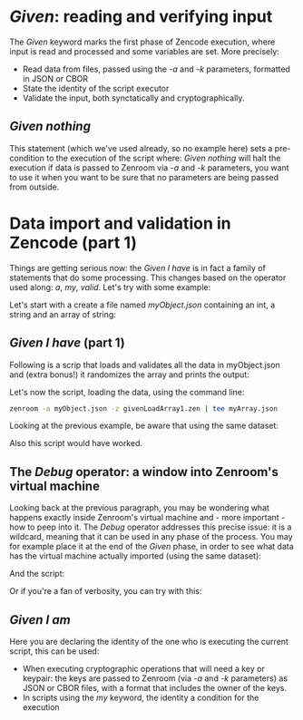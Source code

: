# *Given*: reading and verifying input

The *Given* keyword marks the first phase of Zencode execution, where input is read and processed and some variables are set. More precisely: 
 - Read data from files, passed using the *-a* and *-k* parameters, formatted in JSON or CBOR
 - State the identity of the script executor
 - Validate the input, both synctatically and cryptographically. 


<!-- Temp removed, waiting to see the destiny of given all data
 
## *Given nothing* and *Given all data*
 
 Those two statements are mutually exclusive and can set a pre-condition to the execution of the script where: 
 - *Given nothing* will halt the execution if data is passed to Zenroom (via *-a* and *-k* parameters) 
 - *Given all data* will 
 
-->
 
## *Given nothing*
 
 This statement (which we've used already, so no example here) sets a pre-condition to the execution of the script where: *Given nothing* will halt the execution if data is passed to Zenroom via *-a* and *-k* parameters, you want to use it when you want to be sure that no parameters are being passed from outside.

 
# Data import and validation in Zencode (part 1)
 
Things are getting serious now: the *Given I have* is in fact a family of statements that do some processing. This changes based on the operator used along: *a*, *my*, *valid*. Let's try with some example:

Let's start with a create a file named *myObject.json* containing an int, a string and an array of string:

[](../_media/examples/zencode_cookbook/myObject.json ':include :type=code json')




## *Given I have* (part 1)

Following is a scrip that loads and validates all the data in myObject.json and (extra bonus!) it randomizes the array and prints the output:

[](../_media/examples/zencode_cookbook/givenLoadArray1.zen ':include :type=code gherkin')

Let's now the script, loading the data, using the command line:

```bash
zenroom -a myObject.json -z givenLoadArray1.zen | tee myArray.json
``` 


Looking at the previous example, be aware that using the same dataset:
 

[](../_media/examples/zencode_cookbook/myObject.json ':include :type=code json')

 

Also this script would have worked.

[](../_media/examples/zencode_cookbook/givenLoadArray2.zen ':include :type=code gherkin')


 
 
 
## The *Debug* operator: a window into Zenroom's virtual machine

Looking back at the previous paragraph, you may be wondering what happens exactly inside Zenroom's virtual machine and - more important - how to peep into it. The *Debug* operator addresses this precise issue: it is a wildcard, meaning that it can be used in any phase of the process. You may for example place it at the end of the *Given* phase, in order to see what data has the virtual machine actually imported (using the same dataset): 


[](../_media/examples/zencode_cookbook/myObject.json ':include :type=code json')

And the script:

[](../_media/examples/zencode_cookbook/givenLoadArrayDebug.zen ':include :type=code gherkin')



Or if you're a fan of verbosity, you can try with this: 


[](../_media/examples/zencode_cookbook/myObject.json ':include :type=code json')

[](../_media/examples/zencode_cookbook/givenLoadArrayDebugVerbose.zen ':include :type=code gherkin')

 
 
##  *Given I am*

Here you are declaring the identity of the one who is executing the current script, this can be used: 
 - When executing cryptographic operations that will need a key or keypair: the keys are passed to Zenroom (via *-a* and *-k* parameters) as JSON or CBOR files, with a format that includes the owner of the keys.
 - In scripts using the *my* keyword, the identity a condition for the execution
 



<!-- Temp 

 

 
### Importing and validating an array 


 
 Given I have a 'keypair'
 When I rename the 'object' to 'renObject'
 Then print all data 
 
 
 
 given: I have a valid array of 'number' in 'lista_di_numeri'
 
 
 
 
 
array
array_ecp
array_string
array_number

 
 
  - given: I have a ''
  - given: I have my ''
  - given: I have my valid ''
  - given: I have a valid ''
  
  
 
 
 Given I have an 'array'
 When I rename the 'array' to 'renArray'
 Then print all data 
 
 


On Linux, you can use: 

```bash
zenroom -z arrayGenerator.zen | tee myArray.json
```

-->